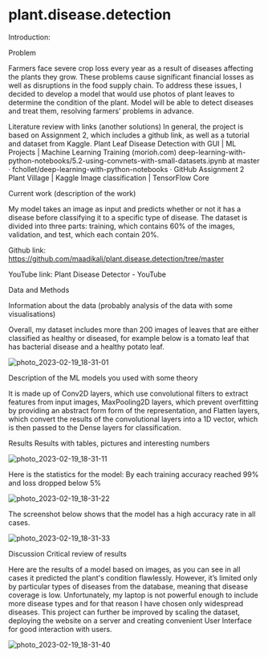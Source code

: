 # plant.disease.detection


Introduction:

Problem 

Farmers face severe crop loss every year as a result of diseases affecting the plants they grow. 
These problems cause significant financial losses as well as disruptions in the food supply chain. To address these issues, I decided to develop a model that would use photos of plant leaves to determine the condition of the plant. Model will be able to detect diseases and treat them, resolving farmers’ problems in advance.





Literature review with links (another solutions) 
In general, the project is based on Assignment 2, which includes a github link, as well as a tutorial and dataset from Kaggle.
Plant Leaf Disease Detection with GUI | ML Projects | Machine Learning Training (morioh.com)
deep-learning-with-python-notebooks/5.2-using-convnets-with-small-datasets.ipynb at master · fchollet/deep-learning-with-python-notebooks · GitHub
Assignment 2 
Plant Village | Kaggle
Image classification  |  TensorFlow Core


Current work (description of the work)

My model takes an image as input and predicts whether or not it has a disease before classifying it to a specific type of disease. 
The dataset is divided into three parts: training, which contains 60% of the images, validation, and test, which each contain 20%.

Github link: https://github.com/maadikali/plant.disease.detection/tree/master

YouTube link: Plant Disease Detector - YouTube



Data and Methods

Information about the data (probably analysis of the data with some visualisations)

Overall, my dataset includes more than 200 images of leaves that are either classified as healthy or diseased, for example below is a tomato leaf
that has bacterial disease and a healthy potato leaf. 


![photo_2023-02-19_18-31-01](https://user-images.githubusercontent.com/97117948/219948105-f58f81d6-a134-4225-8cae-bae141bb8252.jpg)



Description of the ML models you used with some theory 

It is made up of Conv2D layers, which use convolutional filters to extract features from input images, 
MaxPooling2D layers, which prevent overfitting by providing an abstract form form of the representation, 
and Flatten layers, which convert the results of the convolutional layers into a 1D vector, which is then passed to the Dense layers for classification.

Results 
 Results with tables, pictures and interesting numbers

![photo_2023-02-19_18-31-11](https://user-images.githubusercontent.com/97117948/219948178-93656595-5e2b-4d7f-8e89-9aa418173872.jpg)





Here is the statistics for the model: 
By each training accuracy reached 99% and loss dropped below 5%


![photo_2023-02-19_18-31-22](https://user-images.githubusercontent.com/97117948/219948208-bb94e8d0-cf91-4bf9-a91d-5ad8fcc6d5d1.jpg)




The screenshot below shows that the model has a high accuracy rate in all cases.

![photo_2023-02-19_18-31-33](https://user-images.githubusercontent.com/97117948/219948227-e2b14178-2f2b-480a-9a1f-94b611305d77.jpg)



Discussion 
Critical review of results 

Here are the results of a model based on images, as you can see in all cases it predicted the plant's condition flawlessly.
However, it’s limited only by particular types of diseases from the database, meaning that disease coverage is low. 
Unfortunately, my laptop is not powerful enough to include more disease types and for that reason I have chosen only widespread diseases.
This project can further be improved by scaling the dataset, deploying the website on a server and creating convenient User Interface 
for good interaction with users. 


![photo_2023-02-19_18-31-40](https://user-images.githubusercontent.com/97117948/219948238-91624ac9-1f3d-40a6-a2d0-9ddc8cf7c3ea.jpg)
